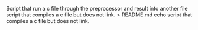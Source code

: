Script that run a c file through the preprocessor and result into another file
script that compiles a c file but does not link. > README.md
echo script that compiles a c file but does not link.
